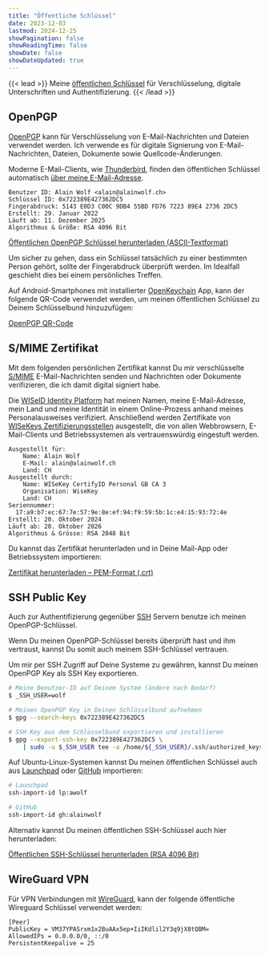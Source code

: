 ```yaml
---
title: "Öffentliche Schlüssel"
date: 2023-12-03
lastmod: 2024-12-25
showPagination: false
showReadingTime: false
showDate: false
showDateUpdated: true
---
```


{{< lead >}}
Meine
[öffentlichen Schlüssel](https://de.wikipedia.org/wiki/Asymmetrisches_Kryptosystem)
für Verschlüsselung, digitale Unterschriften und Authentifizierung.
{{< /lead >}}

## OpenPGP

[OpenPGP](https://de.wikipedia.org/wiki/OpenPGP) kann für Verschlüsselung von
E-Mail-Nachrichten und Dateien verwendet werden. Ich verwende es für digitale
Signierung von E-Mail-Nachrichten, Dateien, Dokumente sowie
Quellcode-Änderungen.

Moderne E-Mail-Clients, wie
[Thunderbird](https://www.thunderbird.net/de/), finden den öffentlichen
Schlüssel automatisch
[über meine E-Mail-Adresse](https://keys.openpgp.org/search?q=alain%40alainwolf.ch).

```text
Benutzer ID: Alain Wolf <alain@alainwolf.ch>
Schlüssel ID: 0x722389E427362DC5
Fingerabdruck: 5143 E0D3 C00C 9DB4 55BD FD76 7223 89E4 2736 2DC5
Erstellt: 29. Januar 2022
Läuft ab: 11. Dezember 2025
Algorithmus & Größe: RSA 4096 Bit
```

[Öffentlichen OpenPGP Schlüssel herunterladen (ASCII-Textformat)](https://keys.openpgp.org/vks/v1/by-fingerprint/5143E0D3C00C9DB455BDFD76722389E427362DC5)

Um sicher zu gehen, dass ein Schlüssel tatsächlich zu einer bestimmten Person
gehört, sollte der Fingerabdruck überprüft werden. Im Idealfall geschieht dies
bei einem persönliches Treffen.

Auf Android-Smartphones mit installierter
[OpenKeychain](https://www.openkeychain.org/) App, kann der folgende QR-Code
verwendet werden, um meinen öffentlichen Schlüssel zu Deinem Schlüsselbund
hinzuzufügen:

[OpenPGP QR-Code](openpgp)

## S/MIME Zertifikat

Mit dem folgenden persönlichen Zertifikat kannst Du mir verschlüsselte
[S/MIME](https://en.wikipedia.org/wiki/S/MIME) E-Mail-Nachrichten senden und
Nachrichten oder Dokumente verifizieren, die ich damit digital signiert habe.

Die [WISeID Identity Platform](https://wiseid.com/) hat meinen Namen, meine
E-Mail-Adresse, mein Land und meine Identität in einem Online-Prozess anhand
meines Personalausweises verifiziert. Anschließend werden Zertifikate von
[WISeKeys Zertifizierungsstellen](https://www.wisekey.com) ausgestellt, die von
allen Webbrowsern, E-Mail-Clients und Betriebssystemen als vertrauenswürdig
eingestuft werden.

```Text
Ausgestellt für:
    Name: Alain Wolf
    E-Mail: alain@alainwolf.ch
    Land: CH
Ausgestellt durch:
    Name: WISeKey CertifyID Personal GB CA 3
    Organisation: WiseKey
    Land: CH
Seriennummer:
  17:a9:b7:ec:67:7e:57:9e:8e:ef:94:f9:59:5b:1c:e4:15:93:72:4e
Erstellt: 20. Oktober 2024
Läuft ab: 20. Oktober 2026
Algorithmus & Grösse: RSA 2048 Bit
```

Du kannst das Zertifikat herunterladen und in Deine Mail-App oder Betriebssystem
importieren:

[Zertifikat herunterladen – PEM-Format (.crt)](17a9b7ec677e579e8eef94f9595b1ce41593724e.crt)

## SSH Public Key

Auch zur Authentifizierung gegenüber
[SSH](https://en.wikipedia.org/wiki/Secure_Shell) Servern benutze ich meinen
OpenPGP-Schlüssel.

Wenn Du meinen OpenPGP-Schlüssel bereits überprüft hast und ihm vertraust,
kannst Du somit auch meinem SSH-Schlüssel vertrauen.

Um mir per SSH Zugriff auf Deine Systeme zu gewähren, kannst Du meinen
OpenPGP Key als SSH Key exportieren.

```bash
# Meine Benutzer-ID auf Deinem System (ändere nach Bedarf)
$ _SSH_USER=wolf

# Meinen OpenPGP Key in Deinen Schlüsselbund aufnehmen
$ gpg --search-keys 0x722389E427362DC5

# SSH Key aus dem Schlüsselbund exportieren und installieren
$ gpg --export-ssh-key 0x722389E427362DC5 \
    | sudo -u $_SSH_USER tee -a /home/${_SSH_USER}/.ssh/authorized_keys
```

Auf Ubuntu-Linux-Systemen kannst Du meinen öffentlichen Schlüssel auch aus
[Launchpad](https://launchpad.net/~awolf) oder
[GitHub](https://github.com/alainwolf) importieren:

```bash
# Launchpad
ssh-import-id lp:awolf

# GitHub
ssh-import-id gh:alainwolf
```

Alternativ kannst Du meinen öffentlichen SSH-Schlüssel auch hier herunterladen:

[Öffentlichen SSH-Schlüssel herunterladen (RSA 4096 Bit)](0x722389E427362DC5.pub)

## WireGuard VPN

Für VPN Verbindungen mit [WireGuard](https://www.wireguard.com/), kann der
folgende öffentliche Wireguard Schlüssel verwendet werden:

```text
[Peer]
PublicKey = VM37YPASrxm1x2BuAAx5ep+IiIKdlil2Y3q9jX8tQBM=
AllowedIPs = 0.0.0.0/0, ::/0
PersistentKeepalive = 25
```
